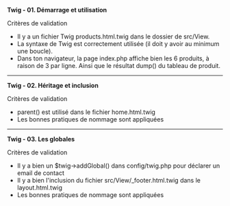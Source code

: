 **Twig - 01. Démarrage et utilisation**

Critères de validation

- Il y a un fichier Twig products.html.twig dans le dossier de src/View.
- La syntaxe de Twig est correctement utilisée (il doit y avoir au minimum une boucle).
- Dans ton navigateur, la page index.php affiche bien les 6 produits, à raison de 3 par ligne. Ainsi que le résultat dump() du tableau de produit.

_________________________________

**Twig - 02. Héritage et inclusion**

Critères de validation

- parent() est utilisé dans le fichier home.html.twig
- Les bonnes pratiques de nommage sont appliquées

_________________________________

**Twig - 03. Les globales**

Critères de validation

- Il y a bien un $twig->addGlobal() dans config/twig.php pour déclarer un email de contact
- Il y a bien l'inclusion du fichier src/View/_footer.html.twig dans le layout.html.twig
- Les bonnes pratiques de nommage sont appliquées
